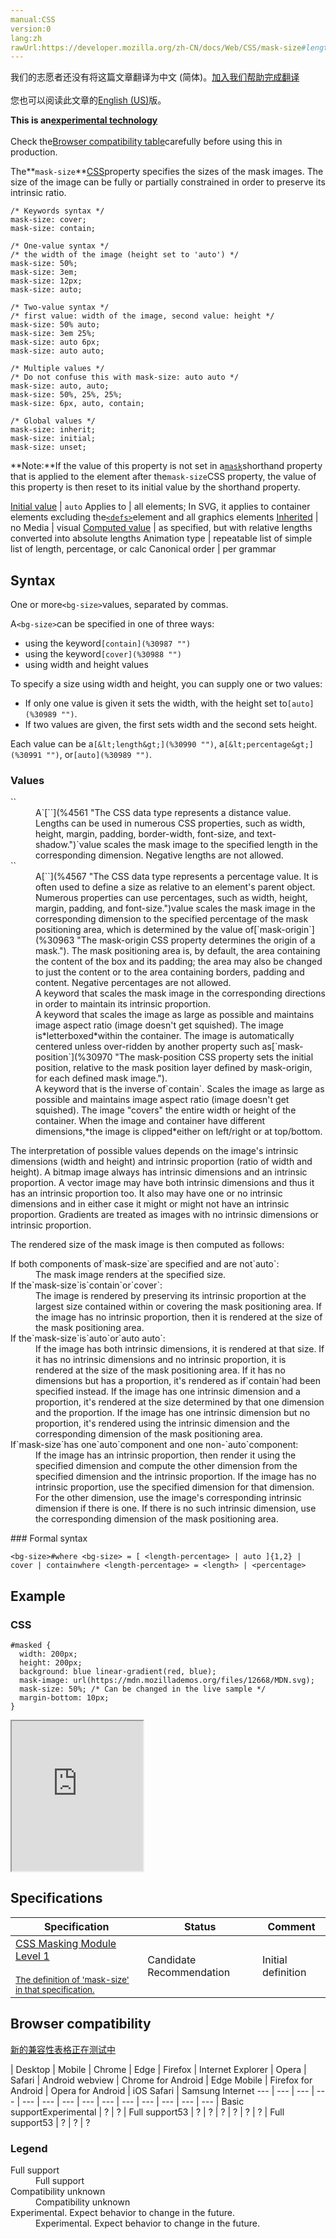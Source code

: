 ```yaml
---
manual:CSS
version:0
lang:zh
rawUrl:https://developer.mozilla.org/zh-CN/docs/Web/CSS/mask-size#length
---
```




<bdi>我们的志愿者还没有将这篇文章翻译为<bdi>中文 (简体)</bdi>。[加入我们帮助完成翻译](%30984 "")<br></br>您也可以阅读此文章的[English (US)](%30985 "")版。</bdi>






**This is an[experimental technology](%3404 "")**<br></br>Check the[Browser compatibility table](%30983 "")carefully before using this in production.





The**`mask-size`**[CSS](%427 "")property specifies the sizes of the mask images. The size of the image can be fully or partially constrained in order to preserve its intrinsic ratio.


```
/* Keywords syntax */
mask-size: cover;
mask-size: contain;

/* One-value syntax */
/* the width of the image (height set to 'auto') */
mask-size: 50%;
mask-size: 3em;
mask-size: 12px;
mask-size: auto;

/* Two-value syntax */
/* first value: width of the image, second value: height */
mask-size: 50% auto;
mask-size: 3em 25%;
mask-size: auto 6px;
mask-size: auto auto;

/* Multiple values */
/* Do not confuse this with mask-size: auto auto */
mask-size: auto, auto;
mask-size: 50%, 25%, 25%;
mask-size: 6px, auto, contain;

/* Global values */
mask-size: inherit;
mask-size: initial;
mask-size: unset;
```
**Note:**If the value of this property is not set in a[`mask`](%30986 "The mask CSS property alters the visibility of an element by either partially or fully hiding it. This is accomplished by either masking or clipping the image at specific points.")shorthand property that is applied to the element after the`mask-size`CSS property, the value of this property is then reset to its initial value by the shorthand property.

[Initial value](%28552 "") | `auto` 
Applies to | all elements; In SVG, it applies to container elements excluding the[`<defs>`](%17543 "SVG allows graphical objects to be defined for later reuse. It is recommended that, wherever possible, referenced elements be defined inside of a <defs> element. Objects created inside a <defs> element are not rendered immediately; instead, think of them as templates or macros created for future use.")element and all graphics elements 
[Inherited](%28555 "") | no 
Media | visual 
[Computed value](%28556 "") | as specified, but with relative lengths converted into absolute lengths 
Animation type | repeatable list of simple list of length, percentage, or calc 
Canonical order | per grammar 


## Syntax<a name="Syntax"></a>


One or more`<bg-size>`values, separated by commas.



A`<bg-size>`can be specified in one of three ways:


* using the keyword`[contain](%30987 "")`
* using the keyword`[cover](%30988 "")`
* using width and height values


To specify a size using width and height, you can supply one or two values:


* If only one value is given it sets the width, with the height set to`[auto](%30989 "")`.
* If two values are given, the first sets width and the second sets height.


Each value can be a`[&lt;length&gt;](%30990 "")`, a`[&lt;percentage&gt;](%30991 "")`, or`[auto](%30989 "")`.


### Values<a name="Values"></a>
<dl><dt id=''>`<length>`</dt><dd>A`[`<length>`](%4561 "The <length> CSS data type represents a distance value. Lengths can be used in numerous CSS properties, such as width, height, margin, padding, border-width, font-size, and text-shadow.")`value scales the mask image to the specified length in the corresponding dimension. Negative lengths are not allowed.</dd><dt id=''>`<percentage>`</dt><dd>A[`<percentage>`](%4567 "The <percentage> CSS data type represents a percentage value. It is often used to define a size as relative to an element's parent object. Numerous properties can use percentages, such as width, height, margin, padding, and font-size.")value scales the mask image in the corresponding dimension to the specified percentage of the mask positioning area, which is determined by the value of[`mask-origin`](%30963 "The mask-origin CSS property determines the origin of a mask."). The mask positioning area is, by default, the area containing the content of the box and its padding; the area may also be changed to just the content or to the area containing borders, padding and content. Negative percentages are not allowed.</dd><dt id=''></dt><dd>A keyword that scales the mask image in the corresponding directions in order to maintain its intrinsic proportion.</dd><dt id=''></dt><dd>A keyword that scales the image as large as possible and maintains image aspect ratio (image doesn&#39;t get squished). The image is*letterboxed*within the container. The image is automatically centered unless over-ridden by another property such as[`mask-position`](%30970 "The mask-position CSS property sets the initial position, relative to the mask position layer defined by mask-origin, for each defined mask image.").</dd><dt id=''></dt><dd>A keyword that is the inverse of`contain`. Scales the image as large as possible and maintains image aspect ratio (image doesn&#39;t get squished). The image &quot;covers&quot; the entire width or height of the container. When the image and container have different dimensions,*the image is clipped*either on left/right or at top/bottom.</dd></dl>

The interpretation of possible values depends on the image&#39;s intrinsic dimensions (width and height) and intrinsic proportion (ratio of width and height). A bitmap image always has intrinsic dimensions and an intrinsic proportion. A vector image may have both intrinsic dimensions and thus it has an intrinsic proportion too. It also may have one or no intrinsic dimensions and in either case it might or might not have an intrinsic proportion. Gradients are treated as images with no intrinsic dimensions or intrinsic proportion.



The rendered size of the mask image is then computed as follows:

<dl><dt id=''>If both components of`mask-size`are specified and are not`auto`:</dt><dd>The mask image renders at the specified size.</dd><dt id=''>If the`mask-size`is`contain`or`cover`:</dt><dd>The image is rendered by preserving its intrinsic proportion at the largest size contained within or covering the mask positioning area. If the image has no intrinsic proportion, then it is rendered at the size of the mask positioning area.</dd><dt id=''>If the`mask-size`is`auto`or`auto auto`:</dt><dd>If the image has both intrinsic dimensions, it is rendered at that size. If it has no intrinsic dimensions and no intrinsic proportion, it is rendered at the size of the mask positioning area. If it has no dimensions but has a proportion, it&#39;s rendered as if`contain`had been specified instead. If the image has one intrinsic dimension and a proportion, it&#39;s rendered at the size determined by that one dimension and the proportion. If the image has one intrinsic dimension but no proportion, it&#39;s rendered using the intrinsic dimension and the corresponding dimension of the mask positioning area.</dd><dt id=''>If`mask-size`has one`auto`component and one non-`auto`component:</dt><dd>If the image has an intrinsic proportion, then render it using the specified dimension and compute the other dimension from the specified dimension and the intrinsic proportion. If the image has no intrinsic proportion, use the specified dimension for that dimension. For the other dimension, use the image&#39;s corresponding intrinsic dimension if there is one. If there is no such intrinsic dimension, use the corresponding dimension of the mask positioning area.</dd></dl>
### Formal syntax<a name="Formal_syntax"></a>

```
<bg-size>#where <bg-size> = [ <length-percentage> | auto ]{1,2} | cover | containwhere <length-percentage> = <length> | <percentage>
```

## Example<a name="Example"></a>

### CSS<a name="CSS"></a>

```
#masked {
  width: 200px;
  height: 200px;
  background: blue linear-gradient(red, blue);
  mask-image: url(https://mdn.mozillademos.org/files/12668/MDN.svg);
  mask-size: 50%; /* Can be changed in the live sample */
  margin-bottom: 10px;
} 

```


<iframe src='https://mdn.mozillademos.org/en-US/docs/Web/CSS/mask-size$samples/Example?revision=1333650' width='210' height='240'></iframe>



## Specifications<a name="Specifications"></a>

Specification | Status | Comment 
 ---  |  ---  |  ---  | 
[CSS Masking Module Level 1<br></br><small>The definition of &#39;mask-size&#39; in that specification.</small>](%30992 "") | Candidate Recommendation | Initial definition 


## Browser compatibility<a name="Browser_compatibility"></a>
[新的兼容性表格正在测试中<i></i>](%3360 "")

 | <abbr>Desktop<i></i></abbr> | <abbr>Mobile<i></i></abbr> 
 | <abbr>Chrome<i></i></abbr> | <abbr>Edge<i></i></abbr> | <abbr>Firefox<i></i></abbr> | <abbr>Internet Explorer<i></i></abbr> | <abbr>Opera<i></i></abbr> | <abbr>Safari<i></i></abbr> | <abbr>Android webview<i></i></abbr> | <abbr>Chrome for Android<i></i></abbr> | <abbr>Edge Mobile<i></i></abbr> | <abbr>Firefox for Android<i></i></abbr> | <abbr>Opera for Android<i></i></abbr> | <abbr>iOS Safari<i></i></abbr> | <abbr>Samsung Internet<i></i></abbr> 
 ---  |  ---  |  ---  |  ---  |  ---  |  ---  |  ---  |  ---  |  ---  |  ---  |  ---  |  ---  |  ---  |  ---  | 
Basic support<abbr>Experimental<i></i></abbr> | <abbr>?</abbr> | <abbr>?</abbr> | <abbr>Full support</abbr>53 | <abbr>?</abbr> | <abbr>?</abbr> | <abbr>?</abbr> | <abbr>?</abbr> | <abbr>?</abbr> | <abbr>?</abbr> | <abbr>Full support</abbr>53 | <abbr>?</abbr> | <abbr>?</abbr> | <abbr>?</abbr> 


### Legend<a name="Legend"></a>
<dl><dt id=''><abbr>Full support</abbr></dt><dd>Full support</dd><dt id=''><abbr>Compatibility unknown</abbr></dt><dd>Compatibility unknown</dd><dt id=''><abbr>Experimental. Expect behavior to change in the future.<i></i></abbr></dt><dd>Experimental. Expect behavior to change in the future.</dd></dl>




